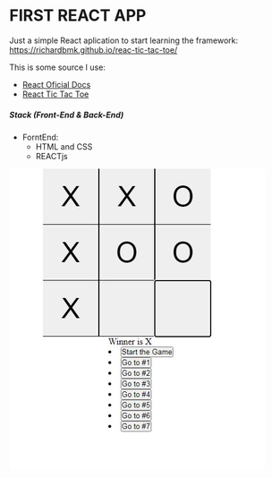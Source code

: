 # FIRST REACT APP

Just a simple React aplication to start learning the framework: https://richardbmk.github.io/reac-tic-tac-toe/

This is some source I use:
- [React Oficial Docs](https://reactjs.org/tutorial/tutorial.html)
- [React Tic Tac Toe](https://www.youtube.com/watch?v=hJpz2V5Tf2w&list=PLeh2GWv22bmQ3-QagKItbrJTQaHoe5Kji&index=7)


##### Stack (Front-End & Back-End)
* ForntEnd:
    * HTML and CSS
    * REACTjs


![](public/Captura.JPG)